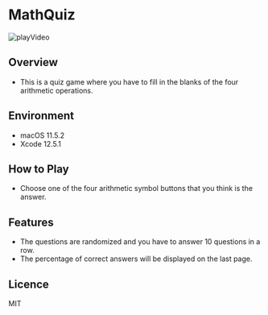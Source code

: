 # MathQuiz
![playVideo](https://user-images.githubusercontent.com/76898162/132124855-51d169ea-13f6-40ba-ba61-1aafae7f4b66.gif)

## Overview
- This is a quiz game where you have to fill in the blanks of the four arithmetic operations.

## Environment
- macOS 11.5.2
- Xcode 12.5.1

## How to Play
- Choose one of the four arithmetic symbol buttons that you think is the answer.

## Features
- The questions are randomized and you have to answer 10 questions in a row.
- The percentage of correct answers will be displayed on the last page.

## Licence
MIT
